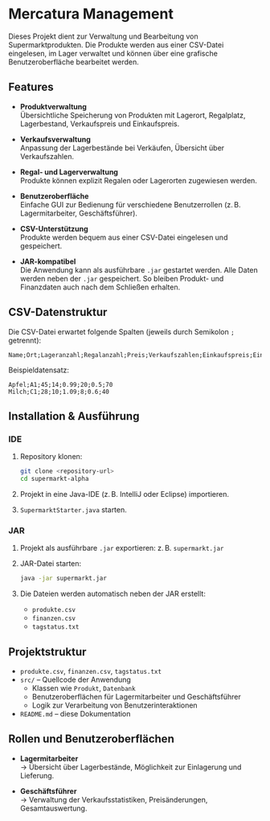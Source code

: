 # Mercatura Management

Dieses Projekt dient zur Verwaltung und Bearbeitung von Supermarktprodukten. Die Produkte werden aus einer CSV-Datei eingelesen, im Lager verwaltet und können über eine grafische Benutzeroberfläche bearbeitet werden.

## Features

- **Produktverwaltung**  
  Übersichtliche Speicherung von Produkten mit Lagerort, Regalplatz, Lagerbestand, Verkaufspreis und Einkaufspreis.

- **Verkaufsverwaltung**  
  Anpassung der Lagerbestände bei Verkäufen, Übersicht über Verkaufszahlen.

- **Regal- und Lagerverwaltung**  
  Produkte können explizit Regalen oder Lagerorten zugewiesen werden.

- **Benutzeroberfläche**  
  Einfache GUI zur Bedienung für verschiedene Benutzerrollen (z. B. Lagermitarbeiter, Geschäftsführer).

- **CSV-Unterstützung**  
  Produkte werden bequem aus einer CSV-Datei eingelesen und gespeichert.

- **JAR-kompatibel**  
  Die Anwendung kann als ausführbare `.jar` gestartet werden. Alle Daten werden neben der `.jar` gespeichert. So bleiben Produkt- und Finanzdaten auch nach dem Schließen erhalten.

## CSV-Datenstruktur

Die CSV-Datei erwartet folgende Spalten (jeweils durch Semikolon `;` getrennt):

```
Name;Ort;Lageranzahl;Regalanzahl;Preis;Verkaufszahlen;Einkaufspreis;Einkaufszahlen
```

Beispieldatensatz:

```
Apfel;A1;45;14;0.99;20;0.5;70
Milch;C1;28;10;1.09;8;0.6;40
```

## Installation & Ausführung

### IDE

1. Repository klonen:
   ```bash
   git clone <repository-url>
   cd supermarkt-alpha
   ```

2. Projekt in eine Java-IDE (z. B. IntelliJ oder Eclipse) importieren.

3. `SupermarktStarter.java` starten.

### JAR

1. Projekt als ausführbare `.jar` exportieren:
   z. B. `supermarkt.jar`

2. JAR-Datei starten:
   ```bash
   java -jar supermarkt.jar
   ```

3. Die Dateien werden automatisch neben der JAR erstellt:
   - `produkte.csv`
   - `finanzen.csv`
   - `tagstatus.txt`  

## Projektstruktur
- `produkte.csv`, `finanzen.csv`, `tagstatus.txt`
- `src/` – Quellcode der Anwendung
    - Klassen wie `Produkt`, `Datenbank`
    - Benutzeroberflächen für Lagermitarbeiter und Geschäftsführer
    - Logik zur Verarbeitung von Benutzerinteraktionen
- `README.md` – diese Dokumentation

## Rollen und Benutzeroberflächen

- **Lagermitarbeiter**  
  → Übersicht über Lagerbestände, Möglichkeit zur Einlagerung und Lieferung.

- **Geschäftsführer**  
  → Verwaltung der Verkaufsstatistiken, Preisänderungen, Gesamtauswertung.
